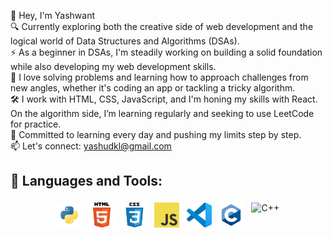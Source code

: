 👋 Hey, I'm Yashwant <br>
🔍 Currently exploring both the creative side of web development and the logical world of Data Structures and Algorithms (DSAs). <br>
⚡ As a beginner in DSAs, I'm steadily working on building a solid foundation while also developing my web development skills. <br>
🧠 I love solving problems and learning how to approach challenges from new angles, whether it's coding an app or tackling a tricky algorithm. <br>
🛠️ I work with HTML, CSS, JavaScript, and I'm honing my skills with React. On the algorithm side, I’m learning regularly and seeking to use LeetCode for practice. <br>
🌱 Committed to learning every day and pushing my limits step by step. <br>
📫 Let's connect: yashudkl@gmail.com <br>

## 🧰 Languages and Tools:
<p align="center">
    <img src="https://raw.githubusercontent.com/github/explore/80688e429a7d4ef2fca1e82350fe8e3517d3494d/topics/python/python.png" alt="Python" height="40" style="vertical-align:top; margin:4px">
    <img src="https://raw.githubusercontent.com/github/explore/80688e429a7d4ef2fca1e82350fe8e3517d3494d/topics/html/html.png" alt="HTML" height="40" style="vertical-align:top; margin:4px">
    <img src="https://raw.githubusercontent.com/github/explore/80688e429a7d4ef2fca1e82350fe8e3517d3494d/topics/css/css.png" alt="CSS" height="40" style="vertical-align:top; margin:4px">
    <img src="https://raw.githubusercontent.com/github/explore/80688e429a7d4ef2fca1e82350fe8e3517d3494d/topics/javascript/javascript.png" alt="JavaScript" height="40" style="vertical-align:top; margin:4px">
    <img src="https://raw.githubusercontent.com/github/explore/80688e429a7d4ef2fca1e82350fe8e3517d3494d/topics/visual-studio-code/visual-studio-code.png" alt="VS Code" height="40" style="vertical-align:top; margin:4px">
    <img src="https://raw.githubusercontent.com/github/explore/80688e429a7d4ef2fca1e82350fe8e3517d3494d/topics/c/c.png" alt="C" height="40" style="vertical-align:top; margin:4px">
    <img src="https://raw.githubusercontent.com/github/explore/80688e429a7d4ef2fca1e82350fe8e3517d3494d/topics/c++/c++.png" alt="C++" height="40" style="vertical-align:top; margin:4px">
</p>
